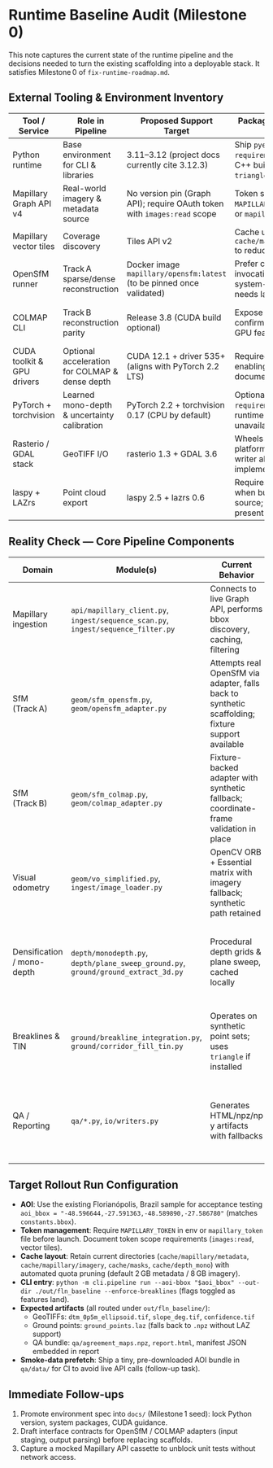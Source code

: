 # Runtime Baseline Audit (Milestone 0)

This note captures the current state of the runtime pipeline and the decisions needed to turn the existing scaffolding into a deployable stack. It satisfies Milestone 0 of `fix-runtime-roadmap.md`.

## External Tooling & Environment Inventory

| Tool / Service | Role in Pipeline | Proposed Support Target | Packaging / Installation Notes | Current Status |
| --- | --- | --- | --- | --- |
| Python runtime | Base environment for CLI & libraries | 3.11–3.12 (project docs currently cite 3.12.3) | Ship `pyenv` + `requirements.txt`; verify C++ build tools for `triangle`, `laspy` extras | In use locally; needs reproducible env spec (Milestone 1) |
| Mapillary Graph API v4 | Real-world imagery & metadata source | No version pin (Graph API); require OAuth token with `images:read` scope | Token sourced from `MAPILLARY_TOKEN` env var or `mapillary_token` file | **Live integration already implemented** (`api/mapillary_client.py`) |
| Mapillary vector tiles | Coverage discovery | Tiles API v2 | Cache under `cache/mapillary/metadata` to reduce requests | **Live integration already implemented** |
| OpenSfM runner | Track A sparse/dense reconstruction | Docker image `mapillary/opensfm:latest` (to be pinned once validated) | Prefer containerized invocation to avoid system-wide deps; needs large tmp volume | **Adapter scaffolded** — `geom/opensfm_adapter.py` loads fixtures, binary path TBD |
| COLMAP CLI | Track B reconstruction parity | Release 3.8 (CUDA build optional) | Expose binary via PATH; confirm CUDA ≥ 11.8 for GPU features | **Adapter available** — fixture loader + CLI knobs (`--colmap-threads`, `--colmap-use-gpu`) |
| CUDA toolkit & GPU drivers | Optional acceleration for COLMAP & dense depth | CUDA 12.1 + driver 535+ (aligns with PyTorch 2.2 LTS) | Required only when enabling GPU paths; document CPU fallback | **Planned** — current code paths default to CPU stubs |
| PyTorch + torchvision | Learned mono-depth & uncertainty calibration | PyTorch 2.2 + torchvision 0.17 (CPU by default) | Optional extras in `requirements.txt`; guard runtime errors when unavailable | Imported in code but all usages are synthetic placeholders |
| Rasterio / GDAL stack | GeoTIFF I/O | rasterio 1.3 + GDAL 3.6 | Wheels cover most platforms; fallback `.npy` writer already implemented | Present with CPU-based fallback |
| laspy + LAZrs | Point cloud export | laspy 2.5 + lazrs 0.6 | Requires Rust toolchain when building from source; `.npz` fallback present | Present with CPU-based fallback |

## Reality Check — Core Pipeline Components

| Domain | Module(s) | Current Behavior | Gaps to Production |
| --- | --- | --- | --- |
| Mapillary ingestion | `api/mapillary_client.py`, `ingest/sequence_scan.py`, `ingest/sequence_filter.py` | Connects to live Graph API, performs bbox discovery, caching, filtering | Need rate-limit guards, retry telemetry, fixture cassette for tests |
| SfM (Track A) | `geom/sfm_opensfm.py`, `geom/opensfm_adapter.py` | Attempts real OpenSfM via adapter, falls back to synthetic scaffolding; fixture support available | Wire full binary invocation + imagery staging, extend tests to cover real outputs |
| SfM (Track B) | `geom/sfm_colmap.py`, `geom/colmap_adapter.py` | Fixture-backed adapter with synthetic fallback; coordinate-frame validation in place | Automate full COLMAP binary invocation & imagery staging |
| Visual odometry | `geom/vo_simplified.py`, `ingest/image_loader.py` | OpenCV ORB + Essential matrix with imagery fallback; synthetic path retained | Extend to full stereo/scale refinement once real imagery available |
| Densification / mono-depth | `depth/monodepth.py`, `depth/plane_sweep_ground.py`, `ground/ground_extract_3d.py` | Procedural depth grids & plane sweep, cached locally | Integrate trained mono-depth model + true plane-sweep; respect GPU availability |
| Breaklines & TIN | `ground/breakline_integration.py`, `ground/corridor_fill_tin.py` | Operates on synthetic point sets; uses `triangle` if installed | Validate on real detections, profile constrained TIN performance |
| QA / Reporting | `qa/*.py`, `io/writers.py` | Generates HTML/npz/np y artifacts with fallbacks | Ensure rasterio/laspy paths exercised; align with ops telemetry plan |

## Target Rollout Run Configuration

- **AOI**: Use the existing Florianópolis, Brazil sample for acceptance testing  
  `aoi_bbox = "-48.596644,-27.591363,-48.589890,-27.586780"` (matches `constants.bbox`).
- **Token management**: Require `MAPILLARY_TOKEN` in env or `mapillary_token` file before launch. Document token scope requirements (`images:read`, vector tiles).
- **Cache layout**: Retain current directories (`cache/mapillary/metadata`, `cache/mapillary/imagery`, `cache/masks`, `cache/depth_mono`) with automated quota pruning (default 2 GB metadata / 8 GB imagery).
- **CLI entry**: `python -m cli.pipeline run --aoi-bbox "$aoi_bbox" --out-dir ./out/fln_baseline --enforce-breaklines` (flags toggled as features land).
- **Expected artifacts** (all routed under `out/fln_baseline/`):
  - GeoTIFFs: `dtm_0p5m_ellipsoid.tif`, `slope_deg.tif`, `confidence.tif`
  - Ground points: `ground_points.laz` (falls back to `.npz` without LAZ support)
  - QA bundle: `qa/agreement_maps.npz`, `report.html`, manifest JSON embedded in report
- **Smoke-data prefetch**: Ship a tiny, pre-downloaded AOI bundle in `qa/data/` for CI to avoid live API calls (follow-up task).

## Immediate Follow-ups

1. Promote environment spec into `docs/` (Milestone 1 seed): lock Python version, system packages, CUDA guidance.
2. Draft interface contracts for OpenSfM / COLMAP adapters (input staging, output parsing) before replacing scaffolds.
3. Capture a mocked Mapillary API cassette to unblock unit tests without network access.
